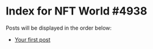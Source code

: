 # Index for NFT World #4938
Posts will be displayed in the order below:

- [Your first post](./001-first.md)

